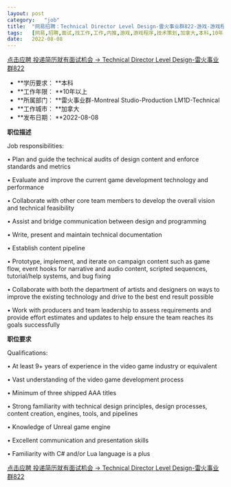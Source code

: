```yaml
---
layout:	post
category:	"job"
title:	"网易招聘：Technical Director Level Design-雷火事业群822-游戏-游戏程序-技术策划-加拿大本科10年以上"
tags:	[网易,招聘,面试,找工作,工作,内推,游戏,游戏程序,技术策划,加拿大,本科,10年以上]
date:	2022-08-08
---
```


[点击应聘 投递简历就有面试机会 ->  Technical Director Level Design-雷火事业群822](http://mobile.bole.netease.com/bole/boleDetail?id=41489&employeeId=346f03c3cda5f04c&key=all)



- **学历要求： **本科
- **工作年限： **10年以上
- **所属部门： **雷火事业群-Montreal Studio-Production LM1D-Technical
- **工作城市： **加拿大
- **发布日期： **2022-08-08



**职位描述**

Job responsibilities:

•	Plan and guide the technical audits of design content and enforce standards and metrics

•	Evaluate and improve the current game development technology and performance

•	Collaborate with other core team members to develop the overall vision and technical feasibility

•	Assist and bridge communication between design and programming

•	Write, present and maintain technical documentation

•	Establish content pipeline

•	Prototype, implement, and iterate on campaign content such as game flow, event hooks for narrative and audio content, scripted sequences, tutorial/help systems, and bug fixing

•	Collaborate with both the department of artists and designers on ways to improve the existing technology and drive to the best end result possible

•	Work with producers and team leadership to assess requirements and provide effort estimates and updates to help ensure the team reaches its goals successfully



**职位要求**

Qualifications:

•	At least 9+ years of experience in the video game industry or equivalent

•	Vast understanding of the video game development process

•	Minimum of three shipped AAA titles

•	Strong familiarity with technical design principles, design processes, content creation, engines, tools, and pipelines

•	Knowledge of Unreal game engine

•	Excellent communication and presentation skills

•	Familiarity with C# and/or Lua language is a plus



[点击应聘 投递简历就有面试机会 ->  Technical Director Level Design-雷火事业群822](http://mobile.bole.netease.com/bole/boleDetail?id=41489&employeeId=346f03c3cda5f04c&key=all)